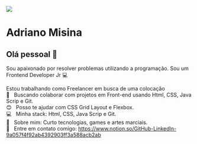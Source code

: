 <img width="auto" src="https://avatars2.githubusercontent.com/u/65734814?s=400&u=97e4821f23ea70c3b18a19413680e24eef21c514&v=4">


# Adriano Misina

## Olá pessoal 👋
Sou apaixonado por resolver problemas utilizando a programação.
Sou um Frontend Developer Jr :computer:

 Estou trabalhando como Freelancer em busca de uma colocação
 <br/> :purple_heart: &nbsp; Buscando colaborar com projetos em Front-end usando Html, CSS, Java Scrip e Git.
 <br/> :blush: &nbsp; Posso te ajudar com CSS Grid Layout e Flexbox.
 <br/> :computer: &nbsp; Minha stack: Html, CSS, Java Scrip e Git.
 <br/> 💬  &nbsp; Sobre mim: Curto tecnologias, games e artes marciais.
 <br/> :email: &nbsp; Entre em contato comigo: 
 https://www.notion.so/GitHub-LinkedIn-9a057f4f92ab4392903ff3a588acb2ab
